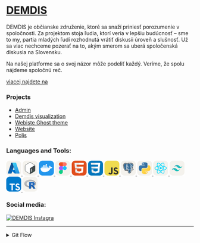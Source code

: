 # [DEMDIS](www.demdis.sk)

DEMDIS je občianske združenie, ktoré sa snaží priniesť porozumenie v spoločnosti. Za projektom stoja ľudia, ktorí veria v lepšiu budúcnosť – sme to my, partia mladých ľudí rozhodnutá vrátiť diskusii úroveň a slušnosť. Už sa viac nechceme pozerať na to, akým smerom sa uberá spoločenská diskusia na Slovensku.

Na našej platforme sa o svoj názor môže podeliť každý. Veríme, že spolu nájdeme spoločnú reč.

[viacej najdete na](https://demdis.sk/o-projekte/)

<h3>Projects</h3>
<ul>
	<li><a href="https://github.com/Demdis/Admin">Admin</a></li>
	<li><a href="https://github.com/Demdis/Demdis-visualization">Demdis visualization</a></li>
	<li><a href="https://github.com/Demdis/Ghost-theme">Webiste Ghost theme</a></li>
	<li><a href="https://github.com/Demdis/Website">Website</a></li>
	<li><a href="https://github.com/Demdis/Polis">Polis</a></li>
</ul>

<h3 align="left">Languages and Tools:</h3>
<p align="left">
	<a href="https://azure.microsoft.com/en-in/" target="_blank" rel="noreferrer">
		<img src="https://raw.githubusercontent.com/tandpfun/skill-icons/main/icons/Azure-Light.svg" alt="azure" width="40" height="40"/>
	</a>
	<a href="https://www.gnu.org/software/bash/" target="_blank" rel="noreferrer">
		<img src="https://raw.githubusercontent.com/tandpfun/skill-icons/main/icons/Bash-Light.svg" alt="bash" width="40" height="40"/>
	</a>
	<a href="https://www.docker.com/" target="_blank" rel="noreferrer">
		<img src="https://raw.githubusercontent.com/tandpfun/skill-icons/main/icons/Docker.svg" alt="docker" width="40" height="40"/>
	</a>
	<a href="https://www.figma.com/" target="_blank" rel="noreferrer">
		<img src="https://raw.githubusercontent.com/tandpfun/skill-icons/main/icons/Figma-Light.svg" alt="figma" width="40" height="40"/>
	</a>
	<a href="https://www.w3.org/html/" target="_blank" rel="noreferrer">
		<img src="https://raw.githubusercontent.com/tandpfun/skill-icons/main/icons/HTML.svg" alt="html5" width="40" height="40"/>
	</a>
	<a href="https://www.w3.org/Style/CSS/" target="_blank" rel="noreferrer">
		<img src="https://github.com/tandpfun/skill-icons/blob/main/icons/CSS.svg" alt="html5" width="40" height="40"/>
	</a>
	<a href="https://developer.mozilla.org/en-US/docs/Web/JavaScript" target="_blank" rel="noreferrer">
		<img src="https://raw.githubusercontent.com/tandpfun/skill-icons/main/icons/JavaScript.svg" alt="javascript" width="40" height="40"/>
	</a>
	<a href="https://www.postgresql.org" target="_blank" rel="noreferrer">
		<img src="https://raw.githubusercontent.com/tandpfun/skill-icons/main/icons/PostgreSQL-Light.svg" alt="postgresql" width="40" height="40"/>
	</a>
	<a href="https://www.python.org" target="_blank" rel="noreferrer">
		<img src="https://raw.githubusercontent.com/tandpfun/skill-icons/main/icons/Python-Light.svg" alt="python" width="40" height="40"/>
	</a>
	<a href="https://reactjs.org/" target="_blank" rel="noreferrer">
		<img src="https://raw.githubusercontent.com/tandpfun/skill-icons/main/icons/React-Light.svg" alt="react" width="40" height="40"/>
	</a>
	<a href="https://tailwindcss.com/" target="_blank" rel="noreferrer">
		<img src="https://raw.githubusercontent.com/tandpfun/skill-icons/main/icons/TailwindCSS-Light.svg" alt="tailwind" width="40" height="40"/>
	</a>
	<a href="https://www.typescriptlang.org/" target="_blank" rel="noreferrer">
		<img src="https://raw.githubusercontent.com/tandpfun/skill-icons/main/icons/TypeScript.svg" alt="typescript" width="40" height="40"/>
	</a>
	<a href="https://www.r-project.org" target="_blank" rel="noreferrer">
		<img src="https://raw.githubusercontent.com/tandpfun/skill-icons/main/icons/R-Light.svg" alt="R" width="40" height="40"/>
	</a>
</p>

<h3 align="left">Social media:</h3>
<p align="left">
	<a href="www.demdis.sk" target="_blank" rel="noreferrer">
		<img src="https://upload.wikimedia.org/wikipedia/commons/e/e7/Instagram_logo_2016.svg" alt="DEMDIS Instagra" width="60" height="100"/>
	</a>
</p>

---

<details><summary>Git Flow</summary>

### Development and release flow | [link](https://www.atlassian.com/git/tutorials/comparing-workflows/gitflow-workflow#:~:text=Gitflow%20is%20a%20legacy%20Git,software%20development%20and%20DevOps%20practices.)
	
![Git Flow](https://wac-cdn.atlassian.com/dam/jcr:cc0b526e-adb7-4d45-874e-9bcea9898b4a/04%20Hotfix%20branches.svg?cdnVersion=672)
#### Naming convention for branch
- **feature** branch `feature/#{ticket number}-{ticket name/description}`
- **bugfix** branch `bugfix/#{ticket number}-{ticket name/description}`
- **release** branch `release/vX.X.X`

#### Create a new feature
The feature branch is created from develop branch, named according to convention - `feature/#{ticket number}-{ticket name/description}`. After successful completion of feature, this branch is merged into develop branch.

#### Create a new release
The release branch is created from develop branch, named according to convention - `release/vX.X.X`.

</details>
